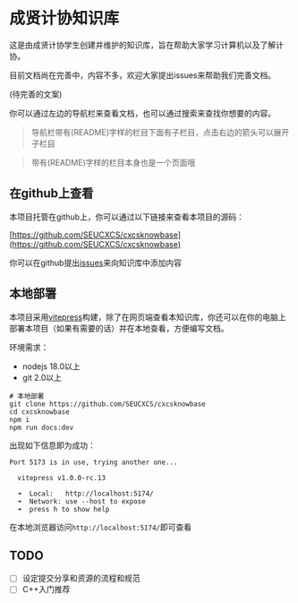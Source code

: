 # 成贤计协知识库

这是由成贤计协学生创建并维护的知识库，旨在帮助大家学习计算机以及了解计协。

目前文档尚在完善中，内容不多，欢迎大家提出issues来帮助我们完善文档。

<!-- TODO -->
(待完善的文案)

你可以通过左边的导航栏来查看文档，也可以通过搜索来查找你想要的内容。

> 导航栏带有(README)字样的栏目下面有子栏目，点击右边的箭头可以展开子栏目

> 带有(README)字样的栏目本身也是一个页面哦

## 在github上查看

本项目托管在github上，你可以通过以下链接来查看本项目的源码：

[https://github.com/SEUCXCS/cxcsknowbase](https://github.com/SEUCXCS/cxcsknowbase)

你可以在github提出[issues](https://github.com/SEUCXCS/cxcsknowbase/issues)来向知识库中添加内容

## 本地部署

本项目采用[vitepress](https://vitepress.vuejs.org/)构建，除了在网页端查看本知识库，你还可以在你的电脑上部署本项目（如果有需要的话）并在本地查看，方便编写文档。

环境需求：
- nodejs 18.0以上
- git 2.0以上


```shell
# 本地部署
git clone https://github.com/SEUCXCS/cxcsknowbase
cd cxcsknowbase
npm i
npm run docs:dev
```

出现如下信息即为成功：

```shell
Port 5173 is in use, trying another one...

  vitepress v1.0.0-rc.13

  ➜  Local:   http://localhost:5174/
  ➜  Network: use --host to expose
  ➜  press h to show help
```

在本地浏览器访问`http://localhost:5174/`即可查看


## TODO

- [ ] 设定提交分享和资源的流程和规范
- [ ] C++入门推荐